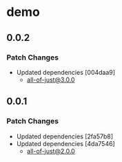# demo

## 0.0.2

### Patch Changes

- Updated dependencies [004daa9]
  - all-of-just@3.0.0

## 0.0.1

### Patch Changes

- Updated dependencies [2fa57b8]
- Updated dependencies [4da7546]
  - all-of-just@2.0.0
